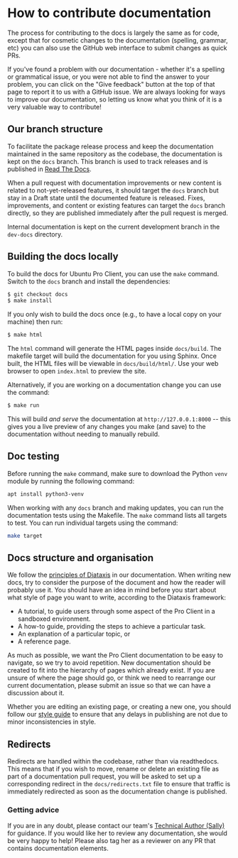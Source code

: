 # How to contribute documentation

The process for contributing to the docs is largely the same as for code,
except that for cosmetic changes to the documentation (spelling, grammar, etc)
you can also use the GitHub web interface to submit changes as quick PRs.

If you've found a problem with our documentation - whether it's a spelling or
grammatical issue, or you were not able to find the answer to your problem,
you can click on the "Give feedback" button at the top of that page to report
it to us with a GitHub issue. We are always looking for ways to improve our
documentation, so letting us know what you think of it is a very valuable way
to contribute!

## Our branch structure

To facilitate the package release process and keep the documentation maintained
in the same repository as the codebase, the documentation is kept on the `docs`
branch. This branch is used to track releases and is published in
[Read The Docs](https://canonical-ubuntu-pro-client.readthedocs-hosted.com/en/latest).

When a pull request with documentation improvements or new content is related to
not-yet-released features, it should target the `docs` branch but stay in a Draft
state until the documented feature is released. Fixes, improvements, and content
or existing features can target the `docs` branch directly, so they are published
immediately after the pull request is merged.

Internal documentation is kept on the current development branch in the
`dev-docs` directory. 

## Building the docs locally

To build the docs for Ubuntu Pro Client, you can use the `make` command.
Switch to the `docs` branch and install the dependencies:

```bash
$ git checkout docs
$ make install
```

If you only wish to build the docs once (e.g., to have a local copy on your
machine) then run:

```bash
$ make html
```

The `html` command will generate the HTML pages inside `docs/build`.
The makefile target will build the documentation for you using Sphinx. Once
built, the HTML files will be viewable in `docs/build/html/`. Use your web
browser to open `index.html` to preview the site.

Alternatively, if you are working on a documentation change you can use the
command:

```bash
$ make run
```

This will build *and serve* the documentation at `http://127.0.0.1:8000` --
this gives you a live preview of any changes you make (and save) to the
documentation without needing to manually rebuild.

## Doc testing

Before running the `make` command, make sure to download the Python `venv`
module by running the following command:

```sh
apt install python3-venv
```

When working with any `docs` branch and making updates, you can run the
documentation tests using the Makefile. The `make` command lists all targets to
test. You can run individual targets using the command:

```bash
make target
```

## Docs structure and organisation

We follow the [principles of Diataxis](https://diataxis.fr/) in our
documentation. When writing new docs, try to consider the purpose of the
document and how the reader will probably use it. You should have an idea in
mind before you start about what style of page you want to write, according to
the Diataxis framework:

* A tutorial, to guide users through some aspect of the Pro Client in a
  sandboxed environment.
* A how-to guide, providing the steps to achieve a particular task.
* An explanation of a particular topic, or
* A reference page.

As much as possible, we want the Pro Client documentation to be easy to
navigate, so we try to avoid repetition. New documentation should be created to
fit into the hierarchy of pages which already exist. If you are unsure of where
the page should go, or think we need to rearrange our current documentation,
please submit an issue so that we can have a discussion about it.

Whether you are editing an existing page, or creating a new one, you should
follow our [style guide](styleguide.md) to ensure that any delays in publishing
are not due to minor inconsistencies in style. 

## Redirects

Redirects are handled within the codebase, rather than via readthedocs. This
means that if you wish to move, rename or delete an existing file as part of a
documentation pull request, you will be asked to set up a corresponding redirect
in the `docs/redirects.txt` file to ensure that traffic is immediately redirected
as soon as the documentation change is published.

### Getting advice

If you are in any doubt, please contact our team's
[Technical Author (Sally)](https://github.com/s-makin) for guidance. If you
would like her to review any documentation, she would be very happy to help!
Please also tag her as a reviewer on any PR that contains documentation
elements.
